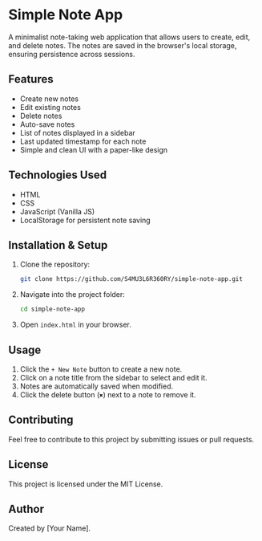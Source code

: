 # Simple Note App

A minimalist note-taking web application that allows users to create, edit, and delete notes. The notes are saved in the browser's local storage, ensuring persistence across sessions.

## Features

- Create new notes
- Edit existing notes
- Delete notes
- Auto-save notes
- List of notes displayed in a sidebar
- Last updated timestamp for each note
- Simple and clean UI with a paper-like design

## Technologies Used

- HTML
- CSS
- JavaScript (Vanilla JS)
- LocalStorage for persistent note saving

## Installation & Setup

1. Clone the repository:
   ```sh
   git clone https://github.com/S4MU3L6R360RY/simple-note-app.git
   ```
2. Navigate into the project folder:
   ```sh
   cd simple-note-app
   ```
3. Open `index.html` in your browser.

## Usage

1. Click the `+ New Note` button to create a new note.
2. Click on a note title from the sidebar to select and edit it.
3. Notes are automatically saved when modified.
4. Click the delete button (`✖`) next to a note to remove it.

## Contributing

Feel free to contribute to this project by submitting issues or pull requests.

## License

This project is licensed under the MIT License.

## Author

Created by [Your Name].

